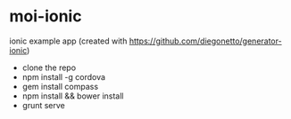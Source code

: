 # moi-ionic
ionic example app (created with https://github.com/diegonetto/generator-ionic)
- clone the repo
- npm install -g cordova
- gem install compass
- npm install && bower install
- grunt serve
